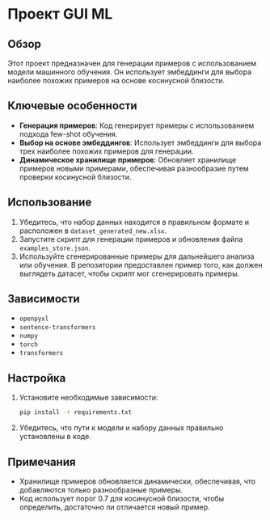 # Проект GUI ML

## Обзор
Этот проект предназначен для генерации примеров с использованием модели машинного обучения. Он использует эмбеддинги для выбора наиболее похожих примеров на основе косинусной близости.

## Ключевые особенности
- **Генерация примеров**: Код генерирует примеры с использованием подхода few-shot обучения.
- **Выбор на основе эмбеддингов**: Использует эмбеддинги для выбора трех наиболее похожих примеров для генерации.
- **Динамическое хранилище примеров**: Обновляет хранилище примеров новыми примерами, обеспечивая разнообразие путем проверки косинусной близости.

## Использование
1. Убедитесь, что набор данных находится в правильном формате и расположен в `dataset_generated_new.xlsx`.
2. Запустите скрипт для генерации примеров и обновления файла `examples_store.json`.
3. Используйте сгенерированные примеры для дальнейшего анализа или обучения.
В репозитории предоставлен пример того, как должен выглядеть датасет, чтобы скрипт мог сгенерировать примеры.

## Зависимости
- `openpyxl`
- `sentence-transformers`
- `numpy`
- `torch`
- `transformers`

## Настройка
1. Установите необходимые зависимости:
   ```bash
   pip install -r requirements.txt
   ```
2. Убедитесь, что пути к модели и набору данных правильно установлены в коде.

## Примечания
- Хранилище примеров обновляется динамически, обеспечивая, что добавляются только разнообразные примеры.
- Код использует порог 0.7 для косинусной близости, чтобы определить, достаточно ли отличается новый пример.
